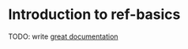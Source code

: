# Introduction to ref-basics

TODO: write [great documentation](http://jacobian.org/writing/what-to-write/)
